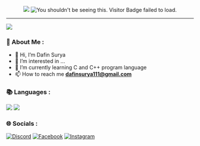 <p align="center">
  <img src="https://capsule-render.vercel.app/api?type=waving&color=gradient&text=Hello!&height=150&section=header"/>
  <img src="https://vbr.wocr.tk/badge?page_id=DxxxxY&color=000&text=Visitors&style=for-the-badge&logo=GitBook&logoColor=white&left_color=black&right_color=purple" alt="You shouldn't be seeing this. Visitor Badge failed to load.">
</p>

---
<p align="left">
  <img src= "https://media.tenor.com/images/f2684f1e77b61d7d32243d9bfe36d445/tenor.gif">
</p>

### 🌠 About Me :
- 👋 Hi, I’m Dafin Surya
- 👀 I’m interested in ...
- 🌱 I’m currently learning C and C++ program language
- 📫 How to reach me **dafinsurya111@gmail.com**

### 📚 Languages :
![](https://img.shields.io/badge/C-0000FF?style=for-the-badge&logo=C&logoColor=blue)
![](https://img.shields.io/badge/C++-0055FF?style=for-the-badge&logo=C++&logoColor=white)

### 🌐 Socials :
[![Discord](https://img.shields.io/badge/Discord-%237289DA.svg?logo=discord&logoColor=white)](https://discordapp.com/users/1051134719414243358) [![Facebook](https://img.shields.io/badge/Facebook-%231877F2.svg?logo=Facebook&logoColor=white)](https://web.facebook.com/dafinsurya.dafin) [![Instagram](https://img.shields.io/badge/Instagram-%23E4405F.svg?logo=Instagram&logoColor=white)](https://www.instagram.com/dafinsurya/)
